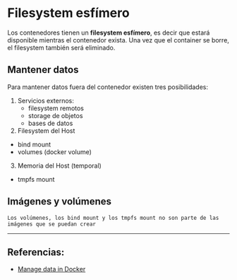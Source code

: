# Filesystem esfímero

Los contenedores tienen un **filesystem esfímero**, es decir que estará disponible mientras el contenedor exista. Una vez que el container se borre, el filesystem también será eliminado.

## Mantener datos 

Para mantener datos fuera del contenedor existen tres posibilidades:

1. Servicios externos:
	- filesystem remotos
	- storage de objetos
	- bases de datos
2. Filesystem del Host
  - bind mount
  - volumes (docker volume) 
3. Memoria del Host (temporal)
  - tmpfs mount

## Imágenes y volúmenes

`Los volúmenes, los bind mount y los tmpfs mount no son parte de las imágenes que se puedan crear`

---

## Referencias:

- [Manage data in Docker](https://docs.docker.com/storage/)
